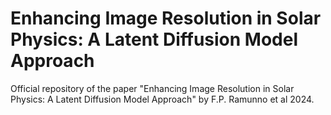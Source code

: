 # Enhancing Image Resolution in Solar Physics: A Latent Diffusion Model Approach
Official repository of the paper "Enhancing Image Resolution in Solar Physics: A Latent Diffusion Model Approach" by F.P. Ramunno et al 2024.
